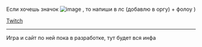 Если хочешь значок ![image](https://user-images.githubusercontent.com/34309871/187964765-38316fe1-cc61-4bed-8504-098a6fb0aff4.png)
, то напиши в лс (добавлю в оргу) + фолоу )

[Twitch](https://www.twitch.tv/henningsvaerl)

---------------------------------------------

Игра и сайт по ней пока в разработке, тут будет вся инфа
